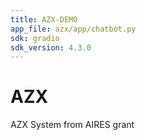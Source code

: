 ```yaml
---
title: AZX-DEMO
app_file: azx/app/chatbot.py
sdk: gradio
sdk_version: 4.3.0
---
```


# AZX
AZX System from AIRES grant
